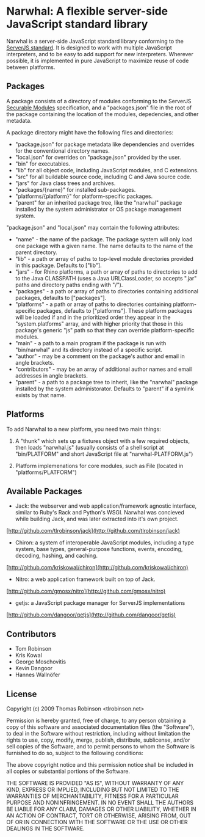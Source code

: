 Narwhal: A flexible server-side JavaScript standard library
===========================================================

Narwhal is a server-side JavaScript standard library conforming to the [ServerJS standard](https://wiki.mozilla.org/ServerJS). It is designed to work with multiple JavaScript interpreters, and to be easy to add support for new interpreters. Wherever possible, it is implemented in pure JavaScript to maximize reuse of code between platforms.


Packages
--------

A package consists of a directory of modules conforming to the ServerJS [Securable Modules](https://wiki.mozilla.org/ServerJS/Modules/SecurableModules) specification, and a "packages.json" file in the root of the package containing the location of the modules, depedencies, and other metadata.

A package directory might have the following files and directories:

* "package.json" for package metadata like dependencies and overrides for the conventional directory names.
* "local.json" for overrides on "package.json" provided by the user.
* "bin" for executables.
* "lib" for all object code, including JavaScript modules, and C extensions.
* "src" for all buildable source code, including C and Java source code.
* "jars" for Java class trees and archives.
* "packages/{name}" for installed sub-packages.
* "platforms/{platform}" for platform-specific packages.
* "parent" for an inherited package tree, like the "narwhal" package installed by the system administrator or OS package management system.

"package.json" and "local.json" may contain the following attributes:

* "name" - the name of the package.  The package system will only load one package with a given name.  The name defaults to the name of the parent directory.
* "lib" - a path or array of paths to top-level module directories provided in this package.  Defaults to ["lib"].
* "jars" - for Rhino platforms, a path or array of paths to directories to add to the Java CLASSPATH (uses a Java URLClassLoader, so accepts ".jar" paths and directory paths ending with "/").
* "packages" - a path or array of paths to directories containing additional packages, defaults to ["packages"].
* "platforms" - a path or array of paths to directories containing platform-specific packages, defaults to ["platforms"].  These platform packages will be loaded if and in the prioritized order they appear in the "system.platforms" array, and with higher priority that those in this package's generic "js" path so that they can override platform-specific modules.
* "main" - a path to a main program if the package is run with "bin/narwhal" and its directory instead of a specific script.
* "author" - may be a comment on the package's author and email in angle brackets.
* "contributors" - may be an array of additional author names and email addresses in angle brackets.
* "parent" - a path to a package tree to inherit, like the "narwhal" package installed by the system administorator.  Defaults to "parent" if a symlink exists by that name.


Platforms
---------

To add Narwhal to a new platform, you need two main things:

1. A "thunk" which sets up a fixtures object with a few required objects, then loads "narwhal.js" (usually consists of a shell script at "bin/PLATFORM" and short JavaScript file at "narwhal-PLATFORM.js")

2. Platform implemenations for core modules, such as File (located in "platforms/PLATFORM")


Available Packages
------------------

* Jack: the webserver and web application/framework agnostic interface, similar to Ruby's Rack and Python's WSGI. Narwhal was concieved while building Jack, and was later extracted into it's own project.

[http://github.com/tlrobinson/jack](http://github.com/tlrobinson/jack)

* Chiron: a system of interoperable JavaScript modules, including a type system, base types, general-purpose functions, events, encoding, decoding, hashing, and caching.

[http://github.com/kriskowal/chiron](http://github.com/kriskowal/chiron)
  
* Nitro: a web application framework built on top of Jack.

[http://github.com/gmosx/nitro](http://github.com/gmosx/nitro)

* getjs: a JavaScript package manager for ServerJS implementations

[http://github.com/dangoor/getjs](http://github.com/dangoor/getjs)


Contributors
------------

* Tom Robinson
* Kris Kowal
* George Moschovitis
* Kevin Dangoor
* Hannes Wallnöfer


License
-------

Copyright (c) 2009 Thomas Robinson <tlrobinson.net>

Permission is hereby granted, free of charge, to any person obtaining a copy
of this software and associated documentation files (the "Software"), to
deal in the Software without restriction, including without limitation the
rights to use, copy, modify, merge, publish, distribute, sublicense, and/or
sell copies of the Software, and to permit persons to whom the Software is
furnished to do so, subject to the following conditions:

The above copyright notice and this permission notice shall be included in
all copies or substantial portions of the Software.

THE SOFTWARE IS PROVIDED "AS IS", WITHOUT WARRANTY OF ANY KIND, EXPRESS OR
IMPLIED, INCLUDING BUT NOT LIMITED TO THE WARRANTIES OF MERCHANTABILITY,
FITNESS FOR A PARTICULAR PURPOSE AND NONINFRINGEMENT. IN NO EVENT SHALL
THE AUTHORS BE LIABLE FOR ANY CLAIM, DAMAGES OR OTHER LIABILITY, WHETHER
IN AN ACTION OF CONTRACT, TORT OR OTHERWISE, ARISING FROM, OUT OF OR IN
CONNECTION WITH THE SOFTWARE OR THE USE OR OTHER DEALINGS IN THE SOFTWARE.
